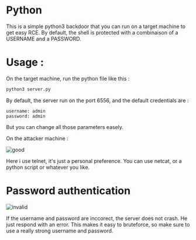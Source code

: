 # Python

This is a simple python3 backdoor that you can run on a target machine to get easy RCE.
By default, the shell is protected with a combinaison of a USERNAME and a PASSWORD.

# Usage :

On the target machine, run the python file like this :

```bash
python3 server.py
```

By default, the server run on the port 6556, and the default credentials are :
```
username: admin
password: admin
```
But you can change all those parameters easely.

On the attacker machine :      

![good](https://user-images.githubusercontent.com/106782577/204087250-465f10dd-25ed-40a1-929e-10ce50dc8807.png)


Here i use telnet, it's just a personal preference. You can use netcat, or a python script or whatever you like. 

# Password authentication      
 
![invalid](https://user-images.githubusercontent.com/106782577/204087242-09f12bb7-0c40-4d0c-8d61-7d5b0fc97096.png)



If the username and password are inccorect, the server does not crash. He just respond with an error. This makes it easy to bruteforce, so make sure to use a really strong username and password.
